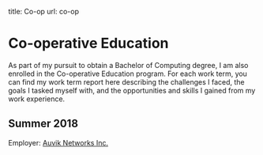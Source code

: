 title: Co-op
url: co-op

<h1 class="u-lead center">Co-operative Education</h1>

As part of my pursuit to obtain a Bachelor of Computing degree, I am also enrolled
in the Co-operative Education program. For each work term, you can find my work term report here
describing the challenges I faced, the goals I tasked myself with, and the opportunities and skills
I gained from my work experience.

<h2 class="u-sublead">Summer 2018</h2>

Employer: [Auvik Networks Inc.](https://thtran.com/co-op/auvik-about/)
